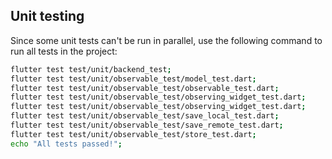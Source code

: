 ## Unit testing
Since some unit tests can't be run in parallel, use the following command to run all tests in the project:

```bash
flutter test test/unit/backend_test;
flutter test test/unit/observable_test/model_test.dart;
flutter test test/unit/observable_test/observable_test.dart;
flutter test test/unit/observable_test/observing_widget_test.dart;
flutter test test/unit/observable_test/observing_widget_test.dart;
flutter test test/unit/observable_test/save_local_test.dart;
flutter test test/unit/observable_test/save_remote_test.dart;
flutter test test/unit/observable_test/store_test.dart;
echo "All tests passed!";
```